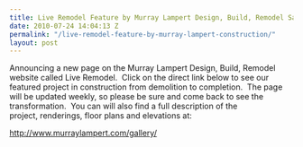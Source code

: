 ```yaml
---
title: Live Remodel Feature by Murray Lampert Design, Build, Remodel San Diego
date: 2010-07-24 14:04:13 Z
permalink: "/live-remodel-feature-by-murray-lampert-construction/"
layout: post
---
```



Announcing a new page on the Murray Lampert Design, Build, Remodel website called Live Remodel.  Click on the direct link below to see our  featured project in construction from demolition to completion.  The page will be updated weekly, so please be sure and come back to see the transformation.  You can will also find a full description of the project, renderings, floor plans and elevations at:

<a href="http://www.murraylampert.com/gallery/">http://www.murraylampert.com/gallery/</a>
